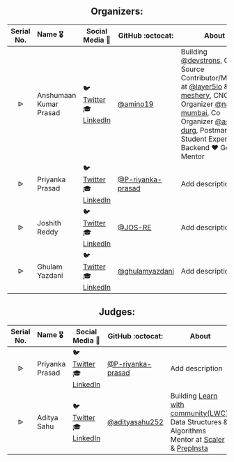 <div align="center">
  <h2 align="center"> Organizers: </h2>
</div>

|    Serial No.    |      Name :medal_military:    |     Social Media :wave:    | GitHub :octocat: | About |
|:-------------:|:-------------------|------------------|---------------|---------------|
| ᐉ | Anshumaan Kumar Prasad | :bird: [Twitter](https://twitter.com/aminostwt) <br>:mortar_board: [LinkedIn](https://www.linkedin.com/in/anshumaankumarprasad) | [@amino19](https://github.com/amino19)  | Building [@devstrons](https://github.com/devstrons), Open Source Contributor/Member at [@layer5io](https://github.com/layer5io) & [meshery](https://github.com/meshery), CNCF Organizer [@navi-mumbai](https://community.cncf.io/navi-mumbai), Co Organizer [@asia-durg](https://community.cncf.io/durg/), Postman Student Expert, Backend ❤️ Golang Mentor |
| ᐉ | Priyanka Prasad | :bird: [Twitter](https://twitter.com/Priyanka_p10) <br>:mortar_board: [LinkedIn](https://www.linkedin.com/in/priyanka677) | [@P-riyanka-prasad](https://github.com/P-riyanka-prasad)  | Add description |
| ᐉ | Joshith Reddy | :bird: [Twitter](https://twitter.com/JoshithReddy_g) <br>:mortar_board: [LinkedIn](https://www.linkedin.com/in/joshith-reddy-gopidi/) | [@JOS-RE](https://github.com/jos-re)  | Add description |
| ᐉ | Ghulam Yazdani | :bird: [Twitter](https://twitter.com/iamyazreza) <br>:mortar_board: [LinkedIn](https://www.linkedin.com/in/ghulamyazdani/) | [@ghulamyazdani](https://github.com/ghulamyazdani)  | Add description |

<div align="center">
  <h2 align="center"> Judges: </h2>
</div>

|    Serial No.    |      Name :medal_military:    |     Social Media :wave:    | GitHub :octocat: | About |
|:-------------:|:-------------------|------------------|---------------|---------------|
| ᐉ | Priyanka Prasad | :bird: [Twitter](https://twitter.com/Priyanka_p10) <br>:mortar_board: [LinkedIn](https://www.linkedin.com/in/priyanka677) | [@P-riyanka-prasad](https://github.com/P-riyanka-prasad)  | Add description |
| ᐉ | Aditya Sahu | :bird: [Twitter](https://twitter.com/ADITYAS83782354) <br>:mortar_board: [LinkedIn](https://www.linkedin.com/in/aditya-sahu-477a69175/) | [@adityasahu252](https://github.com/adityasahu252)  | Building  [Learn with community(LWC)](https://discord.gg/37Y342NWQU), Data Structures & Algorithms Mentor at [Scaler](https://www.scaler.com/) & [PrepInsta](https://prepinsta.com/) |
